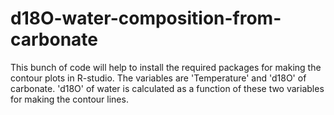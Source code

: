 # d18O-water-composition-from-carbonate
This bunch of code will help to install the required packages for making the contour plots in R-studio.
The variables are 'Temperature' and 'd18O' of carbonate.
'd18O' of water is calculated as a function of these two variables for making the contour lines.
